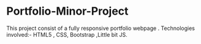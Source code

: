 # Portfolio-Minor-Project
This project consist of a fully responsive portfolio webpage . Technologies involved:- HTML5 , CSS, Bootstrap ,Little bit JS.
